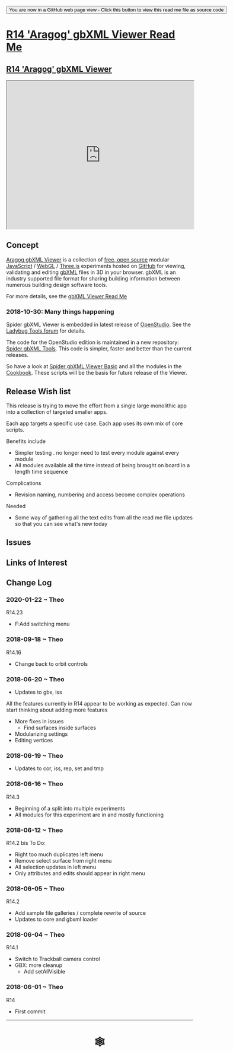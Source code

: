 <span style=display:none; >[You are now in a GitHub source code view - click this link to view Read Me file as a web page](http://www.ladybug.tools/spider/index.html#gbxml-viewer/r14/README.md "View file as a web page." ) </span>

<div><input type=button onclick="window.location.href='https://github.com/ladybug-tools/spider/tree/master/gbxml-viewer/r14/README.md'"
value="You are now in a GitHub web page view - Click this button to view this read me file as source code" ><div>

# [R14 'Aragog' gbXML Viewer Read Me]( #gbxml-viewer/r14/README.md )

## [R14 'Aragog' gbXML Viewer]( https://www.ladybug.tools/spider/gbxml-viewer/r14/aragog-shortcut.html )

<iframe class=iframeReadMe src=https://www.ladybug.tools/spider/gbxml-viewer/r14/gv-cor-core/gv-cor.html width=100% height=400px >Iframes are not displayed on github.com</iframe>

## Concept

[Aragog gbXML Viewer]( https://github.com/ladybug-tools/spider "Source code on GitHub" ) is a collection of [free, open source]( https://opensource.guide/ "Read all about it at OpenSource Guides" ) modular [JavaScript]( https://developer.mozilla.org/en-US/docs/Web/JavaScript/About_JavaScript "Callout to Brendan" ) / [WebGL]( https://www.khronos.org/webgl/ "Tip of the hat to Ken Russell" ) / [Three.js]( https://threejs.org/ "Hi Mr.doob" ) experiments hosted on [GitHub]( https://github.com/about "Beep for where the geek peeps keep" ) for viewing, validating and editing [gbXML]( http://gbxml.org "Where's your schema today?" ) files in 3D in your browser. gbXML is an industry supported file format for sharing building information between numerous building design software tools.

For more details, see the [gbXML Viewer Read Me]( http://www.ladybug.tools/spider/#gbxml-viewer/README.md )

### 2018-10-30: Many things happening

Spider gbXML Viewer is embedded in latest release of [OpenStudio]( https://www.openstudio.net/). See the [Ladybug Tools forum]( https://discourse.ladybug.tools/t/spider-gbxml-viewer-embedded-in-openstudio/4129 ) for details.

The code for the OpenStudio edition is maintained in a new repository: [Spider gbXML Tools]( https://www.ladybug.tools/spider-gbxml-tools/ ). This code is simpler, faster and better than the current releases.

So have a look at [Spider gbXML Viewer Basic]( https://www.ladybug.tools/spider-gbxml-tools/gbxml-viewer-basic ) and all the modules in the [Cookbook]( https://www.ladybug.tools/spider-gbxml-tools/#./cookbook/README.md ). These scripts will be the basis for future release of the Viewer.


## Release Wish list

This release is trying to move the effort from a single large monolithic app into a collection of targeted smaller apps.

Each app targets a specific use case. Each app uses its own mix of core scripts.

Benefits include
* Simpler testing . no longer need to test every module against every module
* All modules available all the time instead of being brought on board in a length time sequence

Complications
* Revision naming, numbering and access become complex operations

Needed

* Some way of gathering all the text edits from all the read me file updates so that you can see what's new today

## Issues



## Links of Interest



## Change Log

### 2020-01-22 ~ Theo

R14.23

* F:Add switching menu

### 2018-09-18 ~ Theo

R14.16

* Change back to orbit controls

### 2018-06-20 ~ Theo

* Updates to gbx, iss

All the features currently in R14 appear to be working as expected. Can now start thinking about adding more features
* More fixes in issues
	* Find surfaces inside surfaces
* Modularizing settings
* Editing vertices


### 2018-06-19 ~ Theo

* Updates to cor, iss, rep, set and tmp

### 2018-06-16 ~ Theo

R14.3
* Beginning of a split into multiple experiments
* All modules for this experiment are in and mostly functioning


### 2018-06-12 ~ Theo

R14.2 bis
To Do:
* Right too much duplicates left menu
* Remove select surface from right menu
* All selection updates in left menu
* Only attributes and edits should appear in right menu

### 2018-06-05 ~ Theo

R14.2
* Add sample file galleries / complete rewrite of source
* Updates to core and gbxml loader


### 2018-06-04 ~ Theo

R14.1
* Switch to Trackball camera control
* GBX: more cleanup
	* Add setAllVisible
### 2018-06-01 ~ Theo

R14
* First commit


***

# <center title="hello!" ><a href=javascript:window.scrollTo(0,0); style=text-decoration:none; > &#x1f578; </a></center>




